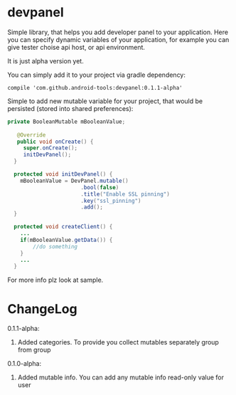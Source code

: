 # devpanel
Simple library, that helps you add developer panel to your application. Here you can specify dynamic variables of your application, for example you can give tester choise api host, or api environment.

It is just alpha version yet.

You can simply add it to your project via gradle dependency:

```compile 'com.github.android-tools:devpanel:0.1.1-alpha'```

Simple to add new mutable variable for your project, that would be persisted (stored into shared preferences):

```java
private BooleanMutable mBooleanValue;
 
   @Override
   public void onCreate() {
     super.onCreate();
     initDevPanel();
  }

  protected void initDevPanel() {
    mBooleanValue = DevPanel.mutable()
                       .bool(false)
                       .title("Enable SSL pinning")
                       .key("ssl_pinning")
                       .add();
  }

  protected void createClient() {
    ...
    if(mBooleanValue.getData()) {
        //do something
    }
    ...
  }
```
  
For more info plz look at sample.

# ChangeLog

0.1.1-alpha:
1. Added categories. To provide you collect mutables separately group from group

0.1.0-alpha:
1. Added mutable info. You can add any mutable info read-only value for user